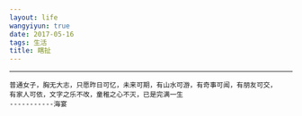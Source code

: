 ```yaml
---
layout: life
wangyiyun: true
date: 2017-05-16
tags: 生活
title: 瞎扯
---
```


*************

```
普通女子，胸无大志，只愿昨日可忆，未来可期，有山水可游，有奇事可闻，有朋友可交，
有家人可依，文字之乐不改，童稚之心不灭，已是完满一生
-----------海宴
```